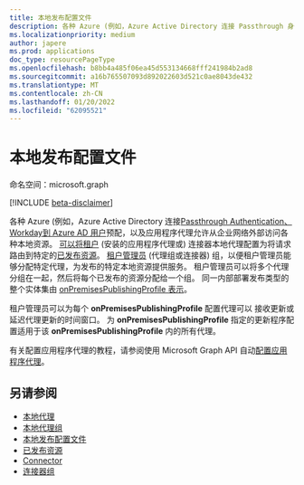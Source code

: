 ```yaml
---
title: 本地发布配置文件
description: 各种 Azure (例如，Azure Active Directory 连接 Passthrough 身份验证、Workday 到 Azure AD 用户预配) 允许从企业网络外部对各种本地资源进行条件访问。
ms.localizationpriority: medium
author: japere
ms.prod: applications
doc_type: resourcePageType
ms.openlocfilehash: b8bb4a485f06ea45d553134668fff241984b2ad8
ms.sourcegitcommit: a16b765507093d892022603d521c0ae8043de432
ms.translationtype: MT
ms.contentlocale: zh-CN
ms.lasthandoff: 01/20/2022
ms.locfileid: "62095521"
---
```

# <a name="on-premises-publishing-profiles"></a>本地发布配置文件

命名空间：microsoft.graph

[!INCLUDE [beta-disclaimer](../../includes/beta-disclaimer.md)]

各种 Azure (例如，Azure Active Directory 连接[](/azure/active-directory/app-proxy/what-is-application-proxy)[Passthrough Authentication、Workday](/azure/active-directory/hybrid/how-to-connect-pta)[到 Azure AD 用户](/azure/active-directory/saas-apps/workday-inbound-tutorial)预配，以及应用程序代理允许从企业网络外部访问各种本地资源。 [可以将租户](onpremisesagent.md) (安装的应用程序代理或) 连接器[](connector.md)本地代理配置为将请求路由到特定的[已发布资源](publishedresource.md)。
[租户管理员](onpremisesagentgroup.md) (代理组或[](connectorgroup.md)连接器) 组，以便租户管理员能够分配特定代理，为发布的特定本地资源提供服务。 租户管理员可以将多个代理分组在一起，然后将每个已发布的资源分配给一个组。 同一内部部署发布类型的整个实体集由 [onPremisesPublishingProfile 表示](onpremisespublishingprofile.md)。

租户管理员可以为每个 **onPremisesPublishingProfile** 配置代理可以 [](updatewindow.md)接收更新或延迟代理更新的时间窗口。 为 [](hybridagentupdaterconfiguration.md) **onPremisesPublishingProfile** 指定的更新程序配置适用于该 **onPremisesPublishingProfile** 内的所有代理。

有关配置应用程序代理的教程，请参阅使用 Microsoft Graph API 自动[配置应用程序代理](/graph/application-proxy-configure-api)。

## <a name="see-also"></a>另请参阅

- [本地代理](onpremisesagent.md)
- [本地代理组](onpremisesagentgroup.md)
- [本地发布配置文件](onpremisespublishingprofile.md)
- [已发布资源](publishedresource.md)
- [Connector](connector.md)
- [连接器组](connectorgroup.md)

<!-- uuid: 16cd6b66-4b1a-43a1-adaf-3a886856ed98
2019-02-04 14:57:30 UTC -->
<!-- {
  "type": "#page.annotation",
  "description": "Service root",
  "keywords": "",
  "section": "documentation",
  "tocPath": ""
}-->